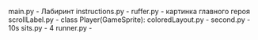 main.py - Лабиринт
instructions.py -
ruffer.py - картинка главного героя
scrollLabel.py - class Player(GameSprite):
coloredLayout.py - 
second.py - 10s
sits.py - 4
runner.py - 

